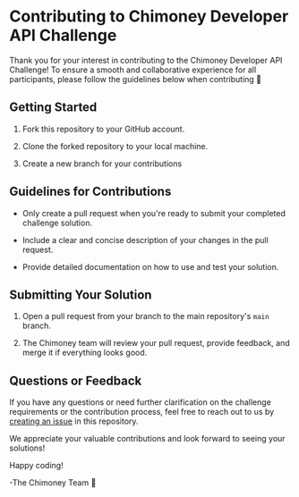# Contributing to Chimoney Developer API Challenge

Thank you for your interest in contributing to the Chimoney Developer API Challenge! 
To ensure a smooth and collaborative experience for all participants, please follow the guidelines below when contributing 💖

## Getting Started

1. Fork this repository to your GitHub account.

2. Clone the forked repository to your local machine.

3. Create a new branch for your contributions
   
## Guidelines for Contributions

- Only create a pull request when you're ready to submit your completed challenge solution.

- Include a clear and concise description of your changes in the pull request.

- Provide detailed documentation on how to use and test your solution.

## Submitting Your Solution
 
1. Open a pull request from your branch to the main repository's `main` branch.

2. The Chimoney team will review your pull request, provide feedback, and merge it if everything looks good.

## Questions or Feedback

If you have any questions or need further clarification on the challenge requirements or the contribution process, feel free to reach out to us by [creating an issue](https://github.com/Chimoney/Chimoney-API-DevChallenge/issues) in this repository.

We appreciate your valuable contributions and look forward to seeing your solutions!

Happy coding!

-The Chimoney Team 💌
